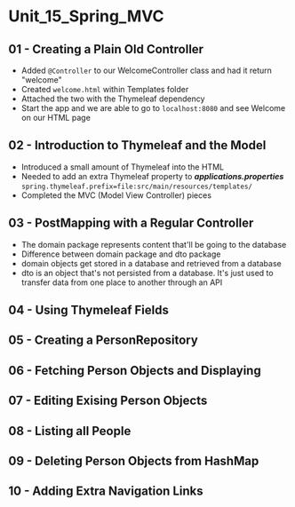 # Unit_15_Spring_MVC

## 01 - Creating a Plain Old Controller
- Added `@Controller` to our WelcomeController class and had it return "welcome"
- Created `welcome.html` within Templates folder
- Attached the two with the Thymeleaf dependency 
- Start the app and we are able to go to `localhost:8080` and see Welcome on our HTML page

## 02 - Introduction to Thymeleaf and the Model
- Introduced a small amount of Thymeleaf into the HTML
- Needed to add an extra Thymeleaf property to **_applications.properties_**
`spring.thymeleaf.prefix=file:src/main/resources/templates/`
- Completed the MVC (Model View Controller) pieces

## 03 - PostMapping with a Regular Controller
- The domain package represents content that'll be going to the database
- Difference between domain package and dto package
- domain objects get stored in a database and retrieved from a database
- dto is an object that's not persisted from a database. It's just used to transfer data from 
  one place to another through an API

## 04 - Using Thymeleaf Fields

## 05 - Creating a PersonRepository

## 06 - Fetching Person Objects and Displaying

## 07 - Editing Exising Person Objects

## 08 - Listing all People

## 09 - Deleting Person Objects from HashMap

## 10 - Adding Extra Navigation Links
